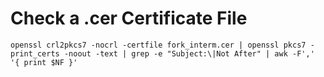 # Check a .cer Certificate File

    openssl crl2pkcs7 -nocrl -certfile fork_interm.cer | openssl pkcs7 -print_certs -noout -text | grep -e "Subject:\|Not After" | awk -F',' '{ print $NF }'
